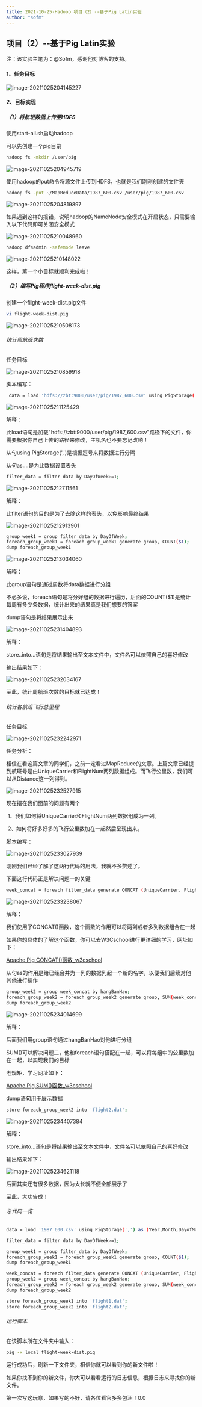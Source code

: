 ```yaml
---
title: 2021-10-25-Hadoop 项目（2）--基于Pig Latin实验
author: "sofm"
---
```


## **项目（2）--基于Pig Latin实验**
注：该实验主笔为：@Sofm，感谢他对博客的支持。

#### 1、任务目标

![image-20211025204145227](../../src/assets/img/image-20211025204145227.png)

#### 2、目标实现

##### （1）将航班数据上传至HDFS

使用start-all.sh启动hadoop

可以先创建一个pig目录

```bash
hadoop fs -mkdir /user/pig
```

![image-20211025204945719](../../src/assets/img/image-20211025204945719.png)

使用hadoop的put命令将源文件上传到HDFS，也就是我们刚刚创建的文件夹

```bash
hadoop fs -put ~/MapReduceData/1987_600.csv /user/pig/1987_600.csv
```

![image-20211025204819897](../../src/assets/img/image-20211025204819897.png)

如果遇到这样的报错，说明hadoop的NameNode安全模式在开启状态，只需要输入以下代码即可关闭安全模式

![image-20211025210048960](../../src/assets/img/image-20211025210048960.png)

```bash
hadoop dfsadmin -safemode leave
```

![image-20211025210148022](../../src/assets/img/image-20211025210148022.png)

这样，第一个小目标就顺利完成啦！



##### （2）编写Pig程序flight-week-dist.pig

创建一个flight-week-dist.pig文件

```bash
vi flight-week-dist.pig 
```

![image-20211025210508173](../../src/assets/img/image-20211025210508173.png)

###### 统计周航班次数

任务目标

![image-20211025210859918](../../src/assets/img/image-20211025210859918.png)

脚本编写：

```bash
 data = load 'hdfs://zbt:9000/user/pig/1987_600.csv' using PigStorage(',') as (Year,Month,DayofMonth,DayOfWeek,DepTime,CRSDepTime,ArrTime,CRSArrTime,UniqueCarrier,FlightNum,TailNum,ActualElapsedTime,CRSElapsedTime,AirTime,ArrDelay,DepDelay,Origin,Dest,Distance,TaxiIn,TaxiOut,Cancelled,CancellationCode,Diverted,CarrierDelay,WeatherDelay,NASDelay,SecurityDelay,LateAircraftDelay);
```

![image-20211025211125429](../../src/assets/img/image-20211025211125429.png)

解释：

此load语句是加载"hdfs://zbt:9000/user/pig/1987_600.csv"路径下的文件，你需要根据你自己上传的路径来修改，主机名也不要忘记改哟！

从句using PigStorage(',')是根据逗号来将数据进行分隔

从句as....是为此数据设置表头

```bash
filter_data = filter data by DayOfWeek>=1;
```

![image-20211025212711561](../../src/assets/img/image-20211025212711561.png)

解释：

此filter语句的目的是为了去除这样的表头，以免影响最终结果

![image-20211025212913901](../../src/assets/img/image-20211025212913901.png)

```bash
group_week1 = group filter_data by DayOfWeek;
foreach_group_week1 = foreach group_week1 generate group, COUNT($1);
dump foreach_group_week1
```

![image-20211025213034060](../../src/assets/img/image-20211025213034060.png)

解释：

此group语句是通过周数将data数据进行分组

不必多说，foreach语句是将分好组的数据进行遍历，后面的COUNT($1)是统计每周有多少条数据，统计出来的结果真是我们想要的答案

dump语句是将结果展示出来

![image-20211025231404893](../../src/assets/img/image-20211025231404893.png)

解释：

store..into...语句是将结果输出至文本文件中，文件名可以依照自己的喜好修改

输出结果如下：

![image-20211025232034167](../../src/assets/img/image-20211025232034167.png)

至此，统计周航班次数的目标就已达成！

###### 统计各航班飞行总里程

任务目标

![image-20211025232242971](../../src/assets/img/image-20211025232242971.png)

任务分析：

相信在看这篇文章的同学们，之前一定看过MapReduce的文章。上篇文章已经提到航班号是由UniqueCarrier和FlightNum两列数据组成。而飞行公里数，我们可以从Distance这一列得到。

![image-20211025232527915](../../src/assets/img/image-20211025232527915.png)

现在摆在我们面前的问题有两个

​	1、我们如何将UniqueCarrier和FlightNum两列数据组成为一列。

​	2、如何将好多好多的飞行公里数加在一起然后呈现出来。

脚本编写：

![image-20211025233027939](../../src/assets/img/image-20211025233027939.png)

刚刚我们已经了解了这两行代码的用法，我就不多赘述了。

下面这行代码正是解决问题一的关键

```bash
week_concat = foreach filter_data generate CONCAT (UniqueCarrier, FlightNum) as hangBanHao, Distance;
```



![image-20211025233238067](../../src/assets/img/image-20211025233238067.png)

解释：

我们使用了CONCAT()函数，这个函数的作用可以将两列或者多列数据组合在一起

如果你想具体的了解这个函数，你可以去W3Cschool进行更详细的学习，网址如下：

[Apache Pig CONCAT()函数_w3cschool](https://www.w3cschool.cn/apache_pig/apache_pig_concat.html)

从句as的作用是给已经合并为一列的数据列起一个新的名字，以便我们后续对他其他进行操作

```bash
group_week2 = group week_concat by hangBanHao;
foreach_group_week2 = foreach group_week2 generate group, SUM(week_concat.Distance);
dump foreach_group_week2
```



![image-20211025234014699](../../src/assets/img/image-20211025234014699.png)

解释：

后面我们用group语句通过hangBanHao对他进行分组

SUM()可以解决问题二，他和foreach语句搭配在一起，可以将每组中的公里数加在一起，以实现我们的目标

老规矩，学习网址如下：

[Apache Pig SUM()函数_w3cschool](https://www.w3cschool.cn/apache_pig/apache_pig_sum.html)

dump语句用于展示数据

```bash
store foreach_group_week2 into 'flight2.dat';
```



![image-20211025234407384](../../src/assets/img/image-20211025234407384.png)

解释：

store..into...语句是将结果输出至文本文件中，文件名可以依照自己的喜好修改

输出结果如下：

![image-20211025234621118](../../src/assets/img/image-20211025234621118.png)

后面其实还有很多数据，因为太长就不便全部展示了

至此，大功告成！



###### 总代码一览

```bash
data = load '1987_600.csv' using PigStorage(',') as (Year,Month,DayofMonth,DayOfWeek,DepTime,CRSDepTime,ArrTime,CRSArrTime,UniqueCarrier,FlightNum,TailNum,ActualElapsedTime,CRSElapsedTime,AirTime,ArrDelay,DepDelay,Origin,Dest,Distance,TaxiIn,TaxiOut,Cancelled,CancellationCode,Diverted,CarrierDelay,WeatherDelay,NASDelay,SecurityDelay,LateAircraftDelay);

filter_data = filter data by DayOfWeek>=1;

group_week1 = group filter_data by DayOfWeek;
foreach_group_week1 = foreach group_week1 generate group, COUNT($1);
dump foreach_group_week1

week_concat = foreach filter_data generate CONCAT (UniqueCarrier, FlightNum) as hangBanHao, Distance;
group_week2 = group week_concat by hangBanHao;
foreach_group_week2 = foreach group_week2 generate group, SUM(week_concat.Distance);
dump foreach_group_week2

store foreach_group_week1 into 'flight1.dat';
store foreach_group_week2 into 'flight2.dat';
```



###### 运行脚本

在该脚本所在文件夹中输入：

```bash
pig -x local flight-week-dist.pig
```

运行成功后，刷新一下文件夹，相信你就可以看到你的新文件啦！

如果你找不到你的新文件，你大可以看看运行的日志信息，根据日志来寻找你的新文件。

第一次写这玩意，如果写的不好，请各位看官多多包涵！0.0

